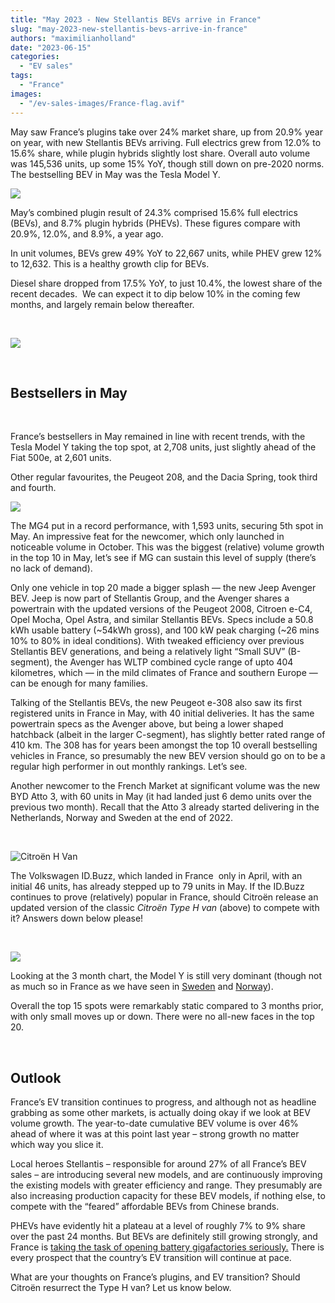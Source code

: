 ```yaml
---
title: "May 2023 - New Stellantis BEVs arrive in France"
slug: "may-2023-new-stellantis-bevs-arrive-in-france"
authors: "maximilianholland"
date: "2023-06-15"
categories:
  - "EV sales"
tags:
  - "France"
images:
  - "/ev-sales-images/France-flag.avif"
---
```


May saw France’s plugins take over 24% market share, up from 20.9% year on year, with new Stellantis BEVs arriving. Full electrics grew from 12.0% to 15.6% share, while plugin hybrids slightly lost share. Overall auto volume was 145,536 units, up some 15% YoY, though still down on pre-2020 norms. The bestselling BEV in May was the Tesla Model Y.

![](ev-sales-images/2023-05-France-Passenger-Auto-Registrations.avif)

May’s combined plugin result of 24.3% comprised 15.6% full electrics (BEVs), and 8.7% plugin hybrids (PHEVs). These figures compare with 20.9%, 12.0%, and 8.9%, a year ago.

In unit volumes, BEVs grew 49% YoY to 22,667 units, while PHEV grew 12% to 12,632. This is a healthy growth clip for BEVs.

Diesel share dropped from 17.5% YoY, to just 10.4%, the lowest share of the recent decades.  We can expect it to dip below 10% in the coming few months, and largely remain below thereafter.

 

![](ev-sales-images/2023-05-France-Monthly-Powertrain-Market-Share.avif)

 

## Bestsellers in May

 

France’s bestsellers in May remained in line with recent trends, with the Tesla Model Y taking the top spot, at 2,708 units, just slightly ahead of the Fiat 500e, at 2,601 units.

Other regular favourites, the Peugeot 208, and the Dacia Spring, took third and fourth.

![](ev-sales-images/2023-05-France-BEVs.avif)

The MG4 put in a record performance, with 1,593 units, securing 5th spot in May. An impressive feat for the newcomer, which only launched in noticeable volume in October. This was the biggest (relative) volume growth in the top 10 in May, let’s see if MG can sustain this level of supply (there’s no lack of demand).

Only one vehicle in top 20 made a bigger splash — the new Jeep Avenger BEV. Jeep is now part of Stellantis Group, and the Avenger shares a powertrain with the updated versions of the Peugeot 2008, Citroen e-C4, Opel Mocha, Opel Astra, and similar Stellantis BEVs. Specs include a 50.8 kWh usable battery (~54kWh gross), and 100 kW peak charging (~26 mins 10% to 80% in ideal conditions). With tweaked efficiency over previous Stellantis BEV generations, and being a relatively light “Small SUV” (B-segment), the Avenger has WLTP combined cycle range of upto 404 kilometres, which — in the mild climates of France and southern Europe — can be enough for many families.

Talking of the Stellantis BEVs, the new Peugeot e-308 also saw its first registered units in France in May, with 40 initial deliveries. It has the same powertrain specs as the Avenger above, but being a lower shaped hatchback (albeit in the larger C-segment), has slightly better rated range of 410 km. The 308 has for years been amongst the top 10 overall bestselling vehicles in France, so presumably the new BEV version should go on to be a regular high performer in out monthly rankings. Let’s see.

Another newcomer to the French Market at significant volume was the new BYD Atto 3, with 60 units in May (it had landed just 6 demo units over the previous two month). Recall that the Atto 3 already started delivering in the Netherlands, Norway and Sweden at the end of 2022.

 

![Citroën H Van](images/Citroen-H-Van.avif)

The Volkswagen ID.Buzz, which landed in France  only in April, with an initial 46 units, has already stepped up to 79 units in May. If the ID.Buzz continues to prove (relatively) popular in France, should Citroën release an updated version of the classic _Citroën Type H van_ (above) to compete with it? Answers down below please!

 

![](ev-sales-images/2023-05-France-BEVs-Trailing-Qtr.avif)

Looking at the 3 month chart, the Model Y is still very dominant (though not as much so in France as we have seen in [Sweden](/2023/06/14/2023-05-tesla-model-y-conquers-sweden/) and [Norway](/2023/06/12/2023-05-tesla-still-dominates-the-norwegian-ev-market/)).

Overall the top 15 spots were remarkably static compared to 3 months prior, with only small moves up or down. There were no all-new faces in the top 20.

 

## Outlook

France’s EV transition continues to progress, and although not as headline grabbing as some other markets, is actually doing okay if we look at BEV volume growth. The year-to-date cumulative BEV volume is over 46% ahead of where it was at this point last year – strong growth no matter which way you slice it.

Local heroes Stellantis – responsible for around 27% of all France’s BEV sales – are introducing several new models, and are continuously improving the existing models with greater efficiency and range. They presumably are also increasing production capacity for these BEV models, if nothing else, to compete with the “feared” affordable BEVs from Chinese brands.

PHEVs have evidently hit a plateau at a level of roughly 7% to 9% share over the past 24 months. But BEVs are definitely still growing strongly, and France is [taking the task of opening battery gigafactories seriously.](https://www.france24.com/en/environment/20230530-france-to-open-first-electric-car-battery-factory-in-reindustrialisation-push) There is every prospect that the country’s EV transition will continue at pace.

What are your thoughts on France’s plugins, and EV transition? Should Citroën resurrect the Type H van? Let us know below.
